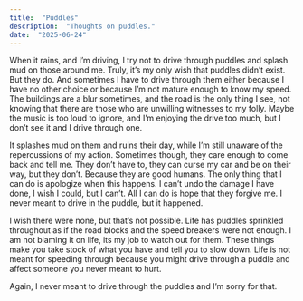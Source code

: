 ```yaml
---
title:  "Puddles"
description:  "Thoughts on puddles."
date:  "2025-06-24"
---
```

When it rains, and I’m driving, I try not to drive through puddles and splash mud on those around me. Truly, it’s my
only
wish that puddles didn’t exist. But they do. And sometimes I have to drive through them either because I have no other
choice or because I’m not mature enough to know my speed. The buildings are a blur sometimes, and the road is the only
thing I see, not knowing that there are those who are unwilling witnesses to my folly. Maybe the music is too loud to
ignore, and I’m enjoying the drive too much, but I don’t see it and I drive through one.

It splashes mud on them and
ruins their day, while I’m still unaware of the repercussions of my action. Sometimes though, they care enough to come
back and tell me. They don’t have to, they can curse my car and be on their way, but they don’t. Because they are good
humans. The only thing that I can do is apologize when this happens. I can’t undo the damage I have done, I wish I
could,
but I can’t. All I can do is hope that they forgive me. I never meant to drive in the puddle, but it happened.

I wish
there were none, but that’s not possible. Life has puddles sprinkled throughout as if the road blocks and the speed
breakers were not enough. I am not blaming it on life, its my job to watch out for them.
These things make you take stock of what you have and tell you to slow down. Life is not meant
for speeding through because you might drive through a puddle and affect someone you never meant to hurt.

Again, I never meant to drive through the puddles and I’m sorry for that.
